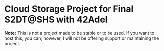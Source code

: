 # Cloud Storage Project for Final S2DT@SHS with 42Adel

**Note:** This is not a project made to be stable or to be used. If you want to host this, you can; however, I will not be offering support or maintaining the project.
